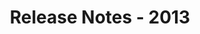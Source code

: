 ﻿---
title: Release Notes - 2013
articleTitle: Release Notes - 2013
linktitle: Release Notes - 2013
description: "Release Notes - 2013 – learn about the latest updates and fixes."
type: docs
weight: 60
url: /reportingservices/release-notes-2013/
---


